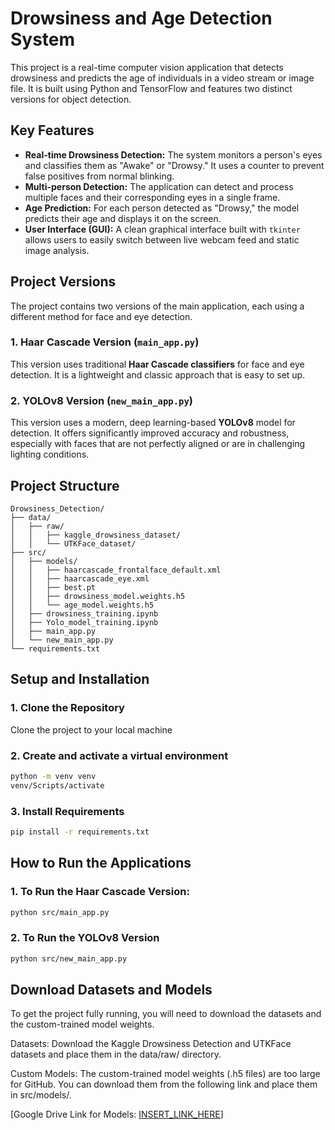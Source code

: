 # Drowsiness and Age Detection System

This project is a real-time computer vision application that detects drowsiness and predicts the age of individuals in a video stream or image file. It is built using Python and TensorFlow and features two distinct versions for object detection.

## Key Features

- **Real-time Drowsiness Detection:** The system monitors a person's eyes and classifies them as "Awake" or "Drowsy." It uses a counter to prevent false positives from normal blinking.
- **Multi-person Detection:** The application can detect and process multiple faces and their corresponding eyes in a single frame.
- **Age Prediction:** For each person detected as "Drowsy," the model predicts their age and displays it on the screen.
- **User Interface (GUI):** A clean graphical interface built with `tkinter` allows users to easily switch between live webcam feed and static image analysis.

## Project Versions

The project contains two versions of the main application, each using a different method for face and eye detection.

### 1. Haar Cascade Version (`main_app.py`)
This version uses traditional **Haar Cascade classifiers** for face and eye detection. It is a lightweight and classic approach that is easy to set up.

### 2. YOLOv8 Version (`new_main_app.py`)
This version uses a modern, deep learning-based **YOLOv8** model for detection. It offers significantly improved accuracy and robustness, especially with faces that are not perfectly aligned or are in challenging lighting conditions.

## Project Structure
```
Drowsiness_Detection/
├── data/
│   ├── raw/
│   │   ├── kaggle_drowsiness_dataset/
│   │   └── UTKFace_dataset/
├── src/
│   ├── models/
│   │   ├── haarcascade_frontalface_default.xml
│   │   ├── haarcascade_eye.xml
│   │   ├── best.pt
│   │   ├── drowsiness_model.weights.h5
│   │   └── age_model.weights.h5
│   ├── drowsiness_training.ipynb
│   ├── Yolo_model_training.ipynb
│   ├── main_app.py
│   └── new_main_app.py
└── requirements.txt
```

## Setup and Installation

### 1. Clone the Repository
Clone the project to your local machine

### 2. Create and activate a virtual environment

```bash
python -m venv venv
venv/Scripts/activate
```

### 3. Install Requirements

```bash
pip install -r requirements.txt
```

## How to Run the Applications

### 1. To Run the Haar Cascade Version:
```bash
python src/main_app.py
```
### 2. To Run the YOLOv8 Version
```bash
python src/new_main_app.py
```

## Download Datasets and Models

To get the project fully running, you will need to download the datasets and the custom-trained model weights.

Datasets: Download the Kaggle Drowsiness Detection and UTKFace datasets and place them in the data/raw/ directory.

Custom Models: The custom-trained model weights (.h5 files) are too large for GitHub. You can download them from the following link and place them in src/models/.

[Google Drive Link for Models: [INSERT_LINK_HERE](https://drive.google.com/drive/folders/1WlXQ-t1_JFRqe1yIYGnVN5iDu-kvyaB0?usp=drive_link)]
